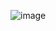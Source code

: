 ![image](https://user-images.githubusercontent.com/63551379/217773667-a60a086c-cb13-4124-bffa-dff78f1c4056.png)

